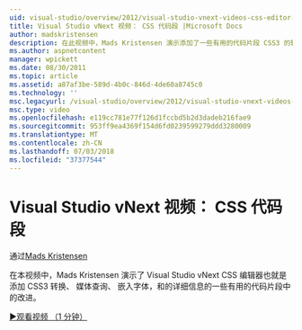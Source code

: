 ```yaml
---
uid: visual-studio/overview/2012/visual-studio-vnext-videos-css-editor-snippets
title: Visual Studio vNext 视频： CSS 代码段 |Microsoft Docs
author: madskristensen
description: 在此视频中，Mads Kristensen 演示添加了一些有用的代码片段 CSS3 的转换，媒体问： 在 Visual Studio vNext CSS 编辑器中的改进...
ms.author: aspnetcontent
manager: wpickett
ms.date: 08/30/2011
ms.topic: article
ms.assetid: a87af3be-589d-4b0c-846d-4de60a8745c0
ms.technology: ''
msc.legacyurl: /visual-studio/overview/2012/visual-studio-vnext-videos-css-editor-snippets
msc.type: video
ms.openlocfilehash: e119cc781e77f126d1fccbd5b2d3dadeb216fae9
ms.sourcegitcommit: 953ff9ea4369f154d6fd0239599279ddd3280009
ms.translationtype: MT
ms.contentlocale: zh-CN
ms.lasthandoff: 07/03/2018
ms.locfileid: "37377544"
---
```

<a name="visual-studio-vnext-videos-css-snippets"></a>Visual Studio vNext 视频： CSS 代码段
====================
通过[Mads Kristensen](https://github.com/madskristensen)

在本视频中，Mads Kristensen 演示了 Visual Studio vNext CSS 编辑器也就是添加 CSS3 转换、 媒体查询、 嵌入字体，和的详细信息的一些有用的代码片段中的改进。

[&#9654;观看视频 （1 分钟）](https://channel9.msdn.com/Blogs/ASP-NET-Site-Videos/visual-studio-vnext-videos-css-editor-snippets)
